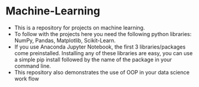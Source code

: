 # Machine-Learning
* This is a repository for projects on machine learning.
* To follow with the projects here you need the following python libraries: NumPy, Pandas, Matplotlib, Scikit-Learn.
* If you use Anaconda Jupyter Notebook, the first 3 libraries/packages come preinstalled. Installing any of these libraries are easy, you can use a simple pip install followed by the name of the package in your command line.
* This repository also demonstrates the use of OOP in your data science work flow
